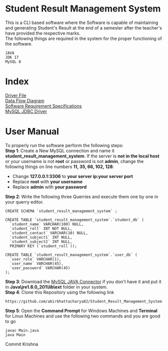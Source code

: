 <h1> Student Result Management System </h1>
This is a CLI based software where the Software is capable of maintaining and generating Student's Result at the end of a semester after the teacher's have provided the respective marks. <br>
The following things are required in the system for the proper functioning of the software. <br>

```
JAVA
JDK 17
MySQL 8
```
<h1>Index</h1>
<a href="Main.java">Driver File</a><br>
<a href="assets/data_flow_diagram">Data Flow Diagram</a><br>
<a href="assets/software_requirements_specifications/srs.md">Software Requirement Specifications</a><br>
<a href="https://github.com/abirbhattacharya82/Student_Result_Management_System/raw/main/assets/mysql_connector_driver/mysql-connector-java-8.0.26.jar">MySQL JDBC Driver</a><br>

<h1>User Manual</h1>
To properly run the software perform the following steps: <br>
<b>Step 1</b>: Create a New MySQL connection and name it <b>student_result_management_system</b>. If the server is <b>not in the local host</b> or your username is not <b>root</b> or password is not <b>admin</b>, change the following things on line numbers <b>11, 35, 66, 102, 128</b>:
<ul>
  <li>Change <b>127.0.0.1:3306</b> to <b>your server ip:your server port</b></li>
  <li>Replace <b>root</b> with <b>your username</b></li>
  <li>Replace <b>admin</b> with <b>your password</b></li>
</ul>
<b>Step 2</b>: Write the following three Querries and execute them one by one in your querry editor.

```
CREATE SCHEMA `student_result_management_system` ;

```
```
CREATE TABLE `student_result_management_system`.`student_db` (
  `student_name` VARCHAR(100) NULL,
  `student_roll` INT NOT NULL,
  `student_contact` VARCHAR(10) NULL,
  `student_subject1` INT NULL,
  `student_subject2` INT NULL,
  PRIMARY KEY (`student_roll`));
```
```
CREATE TABLE `student_result_management_system`.`user_db` (
  `user_role` VARCHAR(1),
  `user_name` VARCHAR(45),
  `user_password` VARCHAR(45)
);
```
<b>Step 3</b>: Download the [MySQL JAVA Connector](https://github.com/abirbhattacharya82/Student_Result_Management_System/raw/main/assets/mysql_connector_driver/mysql-connector-java-8.0.26.jar) if you don't have it and put it in <b>Java\jre1.8.0_201\lib\ext</b> folder in your system. <br>
<b>Step 4</b>: Clone this Repository using the following link
```
https://github.com/abirbhattacharya82/Student_Result_Management_System.git

```
<b>Step 5</b>: Open the <b>Command Prompt</b> for Windows Machines and <b>Terminal</b> for Linux Machines and use the following two commands and you are good to go
```
javac Main.java
java Main
```
Commit Krishna

